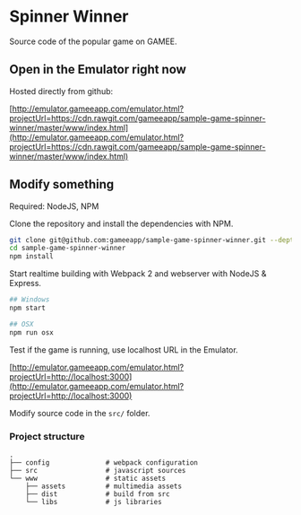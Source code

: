 # Spinner Winner 

Source code of the popular game on GAMEE. 

## Open in the Emulator right now

Hosted directly from github:

[http://emulator.gameeapp.com/emulator.html?projectUrl=https://cdn.rawgit.com/gameeapp/sample-game-spinner-winner/master/www/index.html](http://emulator.gameeapp.com/emulator.html?projectUrl=https://cdn.rawgit.com/gameeapp/sample-game-spinner-winner/master/www/index.html) 

## Modify something

Required: NodeJS, NPM

Clone the repository and install the dependencies with NPM.

```bash
git clone git@github.com:gameeapp/sample-game-spinner-winner.git --depth 1
cd sample-game-spinner-winner
npm install
```

Start realtime building with Webpack 2 and webserver with NodeJS & Express. 

```bash
## Windows 
npm start

## OSX
npm run osx
```

Test if the game is running, use localhost URL in the Emulator. 

[http://emulator.gameeapp.com/emulator.html?projectUrl=http://localhost:3000](http://emulator.gameeapp.com/emulator.html?projectUrl=http://localhost:3000) 

Modify source code in the `src/` folder.

### Project structure

```
.
├── config              # webpack configuration
├── src                 # javascript sources
└── www                 # static assets
    ├── assets          # multimedia assets
    ├── dist            # build from src
    └── libs            # js libraries
```
